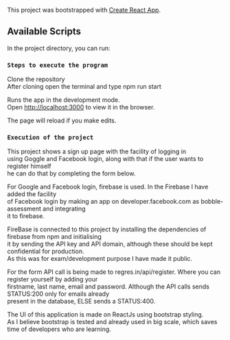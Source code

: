 This project was bootstrapped with [Create React App](https://github.com/facebook/create-react-app).

## Available Scripts

In the project directory, you can run:


### `Steps to execute the program`

Clone the repository<br />
After cloning open the terminal and type npm run start

Runs the app in the development mode.<br />
Open [http://localhost:3000](http://localhost:3000) to view it in the browser.

The page will reload if you make edits.<br />

### `Execution of the project`

This project shows a sign up page with the facility of logging in <br />
using Goggle and Facebook login, along with that if the user wants to register himself<br />
he can do that by completing the form below.<br />

For Google and Facebook login, firebase is used. In the Firebase I have added the facility<br />
of Facebook login by making an app on developer.facebook.com as bobble-assessment and integrating<br /> 
it to firebase.

FireBase is connected to this project by installing the dependencies of firebase from npm and initialising<br />
it by sending the API key and API domain, although these should be kept confidential for production.<br />
 As this was for exam/development purpose I have made it public. 

For the form API call is being made to regres.in/api/register. Where you can register yourself by adding your<br />
firstname, last name, email and password. Although the API calls sends STATUS:200 only for emails already <br />
present in the database, ELSE sends a STATUS:400. 

The UI of this application is made on ReactJs using bootstrap styling.<br />
As I believe bootstrap is tested and already used in big scale, which saves time of developers who are 
learning.